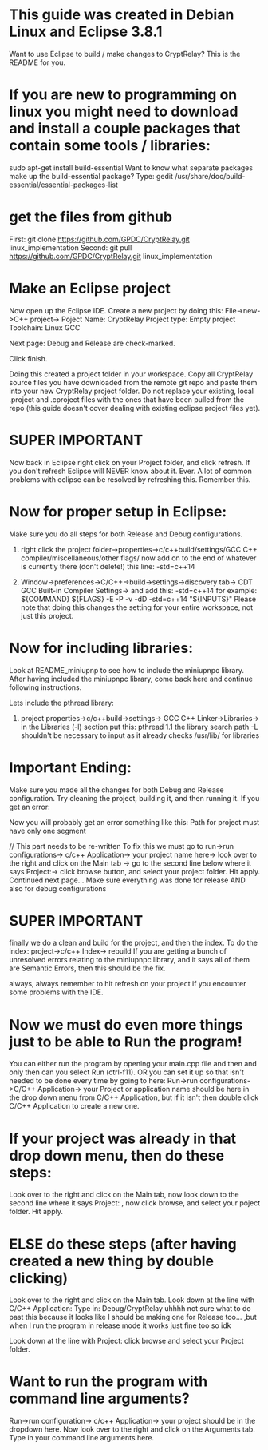 ﻿# This guide was created in Debian Linux and Eclipse 3.8.1
Want to use Eclipse to build / make changes to CryptRelay? This is the README for you.

# If you are new to programming on linux you might need to download and install a couple packages that contain some tools / libraries:
sudo apt-get install build-essential
Want to know what separate packages make up the build-essential package? Type:
gedit /usr/share/doc/build-essential/essential-packages-list

# get the files from github
First: git clone https://github.com/GPDC/CryptRelay.git linux_implementation
Second: git pull https://github.com/GPDC/CryptRelay.git linux_implementation

# Make an Eclipse project
Now open up the Eclipse IDE.
Create a new project by doing this:
File->new->C++ project->
Poject Name: CryptRelay
Project type: Empty project
Toolchain: Linux GCC

Next page:
Debug and Release are check-marked.

Click finish.

Doing this created a project folder in your workspace.
Copy all CryptRelay source files you have downloaded from the remote git repo and paste them into your new CryptRelay project folder. Do not replace your existing, local .project and .cproject files with the ones that have been pulled from the repo (this guide doesn't cover dealing with existing eclipse project files yet).

# SUPER IMPORTANT
Now back in Eclipse right click on your Project folder, and click refresh.
If you don't refresh Eclipse will NEVER know about it. Ever. A lot of common problems with eclipse can be resolved by refreshing this. Remember this.

# Now for proper setup in Eclipse:
Make sure you do all steps for both Release and Debug configurations.

1. right click the project folder->properties->c/c++build/settings/GCC C++ compiler/miscellaneous/other flags/ now add on to the end of whatever is currently there (don't delete!) this line: -std=c++14

2. Window->preferences->C/C++->build->settings->discovery tab-> CDT GCC Built-in Compiler Settings-> and add this: -std=c++14
for example:       ${COMMAND} ${FLAGS} -E -P -v -dD -std=c++14 "${INPUTS}"
Please note that doing this changes the setting for your entire workspace, not just this project.

# Now for including libraries:
Look at README_miniupnp to see how to include the miniupnpc library. After having included the miniupnpc library, come back here and continue following instructions.

Lets include the pthread library:
1. project properties->c/c++build->settings-> GCC C++ Linker->Libraries-> 
	in the Libraries (-l) section put this:
	pthread
1.1 the library search path -L shouldn't be necessary to input as it already checks /usr/lib/   for libraries


# Important Ending:
Make sure you made all the changes for both Debug and Release configuration.
Try cleaning the project, building it, and then running it. If you get an error:

Now you will probably get an error something like this:
	 Path for project must have only one segment

// This part needs to be re-written
To fix this we must go to   run->run configurations-> c/c++ Application-> your project name here-> look over to the right and click on the Main tab → go to the second line below where it says Project:-> click browse button, and select your project folder. Hit apply.
Continued next page...
Make sure everything was done for release AND also for debug configurations


# SUPER IMPORTANT
finally we do a clean and build for the project, and then the index. To do the index:
project->c/c++ Index-> rebuild
If you are getting a bunch of unresolved errors relating to the miniupnpc library, and it says all of them are Semantic Errors, then this should be the fix.



always, always remember to hit refresh on your project if you encounter some problems with the IDE.


# Now we must do even more things just to be able to Run the program!
You can either run the program by opening your main.cpp file and then and only then can you select Run (ctrl-f11).
OR you can set it up so that isn't needed to be done every time by going to here:
Run->run configurations->C/C++ Application-> your Project or application name should be here in the drop down menu from C/C++ Application, but if it isn't then double click C/C++ Application to create a new one.

# If your project was already in that drop down menu, then do these steps:
Look over to the right and click on the Main tab, now look down to the second line where it says Project: , now click browse, and select your poject folder. Hit apply.


# ELSE do these steps (after having created a new thing by double clicking)
Look over to the right and click on the Main tab.
Look down at the line with C/C++ Application:
Type in: Debug/CryptRelay
uhhhh not sure what to do past this because it looks like I should be making one for Release too... ,but when I run the program in release mode it works just fine too so idk

Look down at the line with Project:
click browse and select your Project folder.


# Want to run the program with command line arguments?
Run->run configuration-> c/c++ Application-> your project should be in the dropdown here.
Now look over to the right and click on the Arguments tab.
Type in your command line arguments here.

